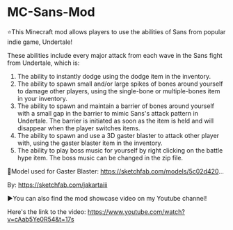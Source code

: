 # MC-Sans-Mod
⭐This Minecraft mod allows players to use the abilities of Sans from popular indie game, Undertale!

These abilities include every major attack from each wave in the Sans fight from Undertale, which is:

1. The ability to instantly dodge using the dodge item in the inventory.
2. The ability to spawn small and/or large spikes of bones around yourself to damage other players, using the single-bone or multiple-bones item in your inventory.
3. The ability to spawn and maintain a barrier of bones around yourself with a small gap in the barrier to mimic Sans's attack pattern in Undertale. The barrier is initiated as soon as the item is held and will disappear when the player switches items.
4. The ability to spawn and use a 3D gaster blaster to attack other player with, using the gaster blaster item in the inventory.
5. The ability to play boss music for yourself by right clicking on the battle hype item. The boss music can be changed in the zip file.

🔗Model used for Gaster Blaster: https://sketchfab.com/models/5c02d420...

By: https://sketchfab.com/jakartaiii

▶️You can also find the mod showcase video on my Youtube channel!

Here's the link to the video: https://www.youtube.com/watch?v=cAab5Ye0R54&t=17s
